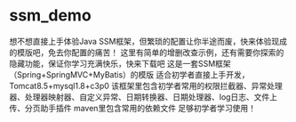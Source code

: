 # ssm_demo
想不想直接上手体验Java SSM框架，但繁琐的配置让你半途而废，快来体验现成的模版吧，免去你配置的痛苦！ 这里有简单的增删改查示例，还有需要你探索的隐藏功能，保证你学习充满快乐，快来下载吧  这是一套SSM框架（Spring+SpringMVC+MyBatis）的模版 适合初学者直接上手开发，Tomcat8.5+mysql1.8+c3p0 该框架里包含初学者常用的权限拦截器、异常处理器、处理器映射器、自定义异常、日期转换器、日期处理器、log日志、文件上传、分页助手插件 maven里包含常用的依赖文件 足够初学者学习使用！
